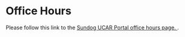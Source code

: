 # Office Hours

<!DOCTYPE html>
<html>
  <head>
    <meta http-equiv="refresh" content="7; url='https://www.w3docs.com'" />
  </head>
  <body>
    <p>Please follow this link to the <a href="https://sundog.ucar.edu/Interact/Pages/Content/Document.aspx?id=6160">Sundog UCAR Portal office hours page. </a>.</p>
  </body>
</html>
